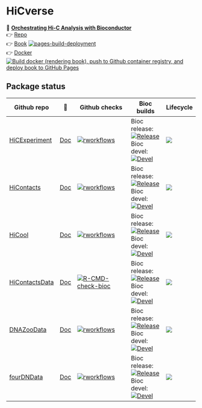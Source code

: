 # HiCverse

📖 **[Orchestrating Hi-C Analysis with Bioconductor](https://js2264.github.io/OHCA/)**   
👉 [Repo](https://github.com/js2264/OHCA)  
👉 [Book](https://js2264.github.io/OHCA/) [![pages-build-deployment](https://github.com/js2264/OHCA/actions/workflows/pages/pages-build-deployment/badge.svg)](https://github.com/js2264/OHCA/actions/workflows/pages/pages-build-deployment)  
👉 [Docker](https://github.com/js2264/OHCA/pkgs/container/ohca) [![Build docker (rendering book), push to Github container registry, and deploy book to GitHub Pages](https://github.com/js2264/OHCA/actions/workflows/deploy-bookdown.yaml/badge.svg)](https://github.com/js2264/OHCA/actions/workflows/deploy-bookdown.yaml)


## Package status 

|Github repo|📘|Github checks|Bioc builds|Lifecycle|
|--|--|--|--|--|  
|[HiCExperiment](https://github.com/js2264/HiCExperiment)|[Doc](https://js2264.github.io/HiCExperiment)|[![rworkflows](https://github.com/js2264/HiCExperiment/actions/workflows/rworkflows.yml/badge.svg)](https://github.com/js2264/HiCExperiment/actions/workflows/rworkflows.yml)|Bioc release:<br/>[![Release](https://bioconductor.org/shields/build/release/bioc/HiCExperiment.svg)](https://bioconductor.org/checkResults/release/bioc-LATEST/HiCExperiment/) <br/>Bioc devel:<br/>[![Devel](https://bioconductor.org/shields/build/devel/bioc/HiCExperiment.svg)](https://bioconductor.org/checkResults/devel/bioc-LATEST/HiCExperiment/)|[![](https://img.shields.io/badge/lifecycle-maturing-blue.svg)](https://www.tidyverse.org/lifecycle/#maturing)|
|[HiContacts](https://github.com/js2264/HiContacts)|[Doc](https://js2264.github.io/HiContacts)|[![rworkflows](https://github.com/js2264/HiContacts/actions/workflows/rworkflows.yml/badge.svg)](https://github.com/js2264/HiContacts/actions/workflows/rworkflows.yml)|Bioc release:<br/>[![Release](https://bioconductor.org/shields/build/release/bioc/HiContacts.svg)](https://bioconductor.org/checkResults/release/bioc-LATEST/HiContacts/) <br/>Bioc devel:<br/>[![Devel](https://bioconductor.org/shields/build/devel/bioc/HiContacts.svg)](https://bioconductor.org/checkResults/devel/bioc-LATEST/HiContacts/)|[![](https://img.shields.io/badge/lifecycle-maturing-blue.svg)](https://www.tidyverse.org/lifecycle/#maturing)|
|[HiCool](https://github.com/js2264/HiCool)|[Doc](https://js2264.github.io/HiCool)|[![rworkflows](https://github.com/js2264/HiCool/actions/workflows/rworkflows.yml/badge.svg)](https://github.com/js2264/HiCool/actions/workflows/rworkflows.yml)|Bioc release:<br/>[![Release](https://bioconductor.org/shields/build/release/bioc/HiCool.svg)](https://bioconductor.org/checkResults/release/bioc-LATEST/HiCool/) <br/>Bioc devel:<br/>[![Devel](https://bioconductor.org/shields/build/devel/bioc/HiCool.svg)](https://bioconductor.org/checkResults/devel/bioc-LATEST/HiCool/)|[![](https://img.shields.io/badge/lifecycle-maturing-blue.svg)](https://www.tidyverse.org/lifecycle/#maturing)|
|[HiContactsData](https://github.com/js2264/HiContactsData)|[Doc](https://js2264.github.io/HiContactsData)|[![R-CMD-check-bioc](https://github.com/js2264/HiContactsData/actions/workflows/check-bioc.yml/badge.svg)](https://github.com/js2264/HiContactsData/actions/workflows/check-bioc.yml)|Bioc release:<br/>[![Release](https://bioconductor.org/shields/build/release/data-experiment/HiContactsData.svg)](https://bioconductor.org/checkResults/release/data-experiment-LATEST/HiContactsData/) <br/>Bioc devel:<br/>[![Devel](https://bioconductor.org/shields/build/release/data-experiment/HiContactsData.svg)](https://bioconductor.org/checkResults/devel/data-experiment-LATEST/HiContactsData/)|[![](https://img.shields.io/badge/lifecycle-stable-brightgreen.svg)](https://lifecycle.r-lib.org/articles/stages.html#stable)|
|[DNAZooData](https://github.com/js2264/DNAZooData)|[Doc](https://js2264.github.io/DNAZooData)|[![rworkflows](https://github.com/js2264/DNAZooData/actions/workflows/rworkflows.yml/badge.svg)](https://github.com/js2264/DNAZooData/actions/workflows/rworkflows.yml)|Bioc release:<br/>[![Release](https://bioconductor.org/shields/build/release/data-experiment/DNAZooData.svg)](https://bioconductor.org/checkResults/release/data-experiment-LATEST/DNAZooData/) <br/>Bioc devel:<br/>[![Devel](https://bioconductor.org/shields/build/release/data-experiment/DNAZooData.svg)](https://bioconductor.org/checkResults/devel/data-experiment-LATEST/DNAZooData/)|[![](https://img.shields.io/badge/lifecycle-stable-brightgreen.svg)](https://lifecycle.r-lib.org/articles/stages.html#stable)|
|[fourDNData](https://github.com/js2264/fourDNData)|[Doc](https://js2264.github.io/fourDNData)|[![rworkflows](https://github.com/js2264/fourDNData/actions/workflows/rworkflows.yml/badge.svg)](https://github.com/js2264/fourDNData/actions/workflows/rworkflows.yml)|Bioc release:<br/>[![Release](https://bioconductor.org/shields/build/release/data-experiment/fourDNData.svg)](https://bioconductor.org/checkResults/release/data-experiment-LATEST/fourDNData/) <br/>Bioc devel:<br/>[![Devel](https://bioconductor.org/shields/build/release/data-experiment/fourDNData.svg)](https://bioconductor.org/checkResults/devel/data-experiment-LATEST/fourDNData/)|[![](https://img.shields.io/badge/lifecycle-stable-brightgreen.svg)](https://lifecycle.r-lib.org/articles/stages.html#stable)|
